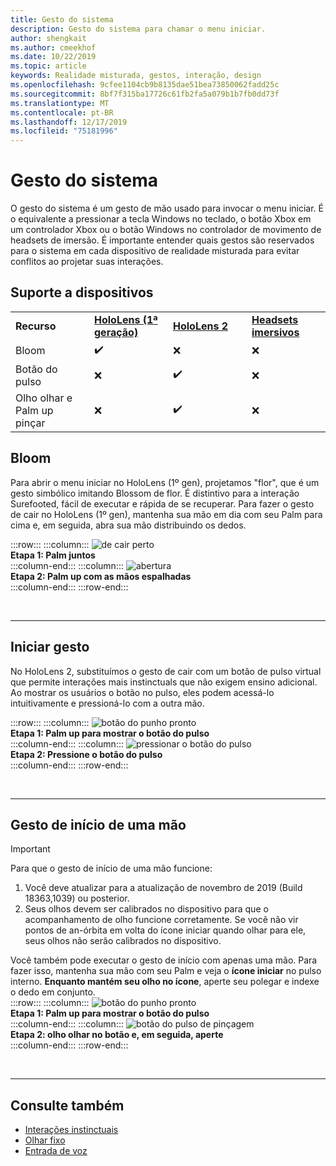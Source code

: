 ```yaml
---
title: Gesto do sistema
description: Gesto do sistema para chamar o menu iniciar.
author: shengkait
ms.author: cmeekhof
ms.date: 10/22/2019
ms.topic: article
keywords: Realidade misturada, gestos, interação, design
ms.openlocfilehash: 9cfee1104cb9b8135dae51bea73850062fadd25c
ms.sourcegitcommit: 8bf7f315ba17726c61fb2fa5a079b1b7fb0dd73f
ms.translationtype: MT
ms.contentlocale: pt-BR
ms.lasthandoff: 12/17/2019
ms.locfileid: "75181996"
---
```

# <a name="system-gesture"></a>Gesto do sistema

O gesto do sistema é um gesto de mão usado para invocar o menu iniciar. É o equivalente a pressionar a tecla Windows no teclado, o botão Xbox em um controlador Xbox ou o botão Windows no controlador de movimento de headsets de imersão. É importante entender quais gestos são reservados para o sistema em cada dispositivo de realidade misturada para evitar conflitos ao projetar suas interações.

## <a name="device-support"></a>Suporte a dispositivos

<table>
    <colgroup>
    <col width="25%" />
    <col width="25%" />
    <col width="25%" />
    <col width="25%" />
    </colgroup>
    <tr>
        <td><strong>Recurso</strong></td>
        <td><a href="hololens-hardware-details.md"><strong>HoloLens (1ª geração)</strong></a></td>
        <td><a href="https://docs.microsoft.com/hololens/hololens2-hardware"><strong>HoloLens 2</strong></td>
        <td><a href="immersive-headset-hardware-details.md"><strong>Headsets imersivos</strong></a></td>
    </tr>
     <tr>
        <td>Bloom</td>
        <td>✔️</td>
        <td>❌</td>
        <td>❌</td>
    </tr>
     <tr>
        <td>Botão do pulso</td>
        <td>❌</td>
        <td>✔️</td>
        <td>❌</td>
    </tr>
    <tr>
        <td>Olho olhar e Palm up pinçar</td>
        <td>❌</td>
        <td>✔️</td>
        <td>❌</td>
    </tr>
</table>

## <a name="bloom"></a>Bloom
Para abrir o menu iniciar no HoloLens (1º gen), projetamos "flor", que é um gesto simbólico imitando Blossom de flor. É distintivo para a interação Surefooted, fácil de executar e rápida de se recuperar. Para fazer o gesto de cair no HoloLens (1º gen), mantenha sua mão em dia com seu Palm para cima e, em seguida, abra sua mão distribuindo os dedos.

:::row:::
    :::column:::
        ![de cair perto](images/bloom-close.png)<br>
        **Etapa 1: Palm juntos**<br>
    :::column-end:::
    :::column:::
        ![abertura](images/bloom-open.png)<br>
        **Etapa 2: Palm up com as mãos espalhadas**<br>
    :::column-end:::
:::row-end:::

<br>

---

## <a name="start-gesture"></a>Iniciar gesto
No HoloLens 2, substituímos o gesto de cair com um botão de pulso virtual que permite interações mais instinctuals que não exigem ensino adicional. Ao mostrar os usuários o botão no pulso, eles podem acessá-lo intuitivamente e pressioná-lo com a outra mão.

:::row:::
    :::column:::
        ![botão do punho pronto](images/wrist-button-ready.png)<br>
        **Etapa 1: Palm up para mostrar o botão do pulso**<br>
    :::column-end:::
    :::column:::
        ![pressionar o botão do pulso](images/wrist-button-press.png)<br>
        **Etapa 2: Pressione o botão do pulso**<br>
    :::column-end:::
:::row-end:::

<br>

---


## <a name="one-handed-start-gesture"></a>Gesto de início de uma mão

> [!IMPORTANT]
> Para que o gesto de início de uma mão funcione:
>
> 1. Você deve atualizar para a atualização de novembro de 2019 (Build 18363,1039) ou posterior.
> 1. Seus olhos devem ser calibrados no dispositivo para que o acompanhamento de olho funcione corretamente. Se você não vir pontos de an-órbita em volta do ícone iniciar quando olhar para ele, seus olhos não serão calibrados no dispositivo.

Você também pode executar o gesto de início com apenas uma mão. Para fazer isso, mantenha sua mão com seu Palm e veja o **ícone iniciar** no pulso interno. **Enquanto mantém seu olho no ícone**, aperte seu polegar e indexe o dedo em conjunto.<br>
:::row:::
    :::column:::
        ![botão do punho pronto](images/wrist-button-ready.png)<br>
        **Etapa 1: Palm up para mostrar o botão do pulso**<br>
    :::column-end:::
    :::column:::
        ![botão do pulso de pinçagem](images/wrist-button-pinch.png)<br>
        **Etapa 2: olho olhar no botão e, em seguida, aperte**<br>
    :::column-end:::
:::row-end:::

<br>

---

## <a name="see-also"></a>Consulte também

* [Interações instinctuais](interaction-fundamentals.md)
* [Olhar fixo](eye-tracking.md)
* [Entrada de voz](voice-input.md)
